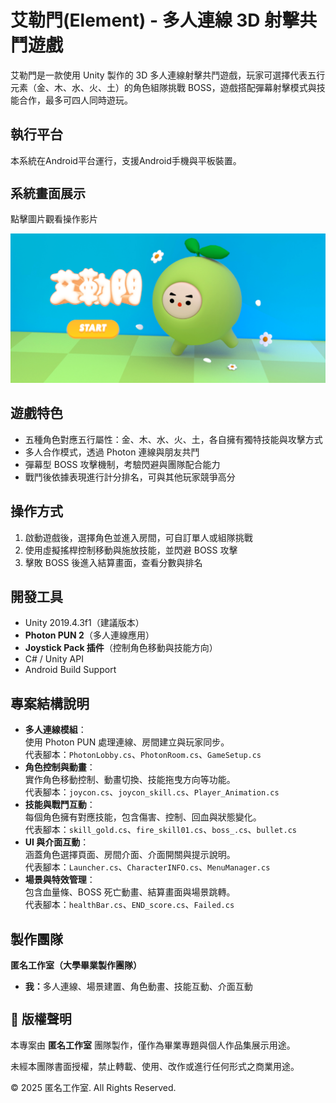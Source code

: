 <h1 style="font-size: 28px;">艾勒門(Element) - 多人連線 3D 射擊共鬥遊戲</h1>
<p>艾勒門是一款使用 Unity 製作的 3D 多人連線射擊共鬥遊戲，玩家可選擇代表五行元素（金、木、水、火、土）的角色組隊挑戰 BOSS，遊戲搭配彈幕射擊模式與技能合作，最多可四人同時遊玩。</p>

<h2>執行平台</h2>
<p>本系統在Android平台運行，支援Android手機與平板裝置。</p>

<h2 style="font-size: 20px;">系統畫面展示</h2>
<p>點擊圖片觀看操作影片</p>
<a href="https://youtu.be/Z-NRW-RCavo">
  <img src="Assets/Element_Screenshot.png" alt="點擊觀看操作影片" width="600" />
</a>

<h2>遊戲特色</h2>
<ul>
  <li>五種角色對應五行屬性：金、木、水、火、土，各自擁有獨特技能與攻擊方式</li>
  <li>多人合作模式，透過 Photon 連線與朋友共鬥</li>
  <li>彈幕型 BOSS 攻擊機制，考驗閃避與團隊配合能力</li>
  <li>戰鬥後依據表現進行計分排名，可與其他玩家競爭高分</li>
</ul>

<h2>操作方式</h2>
<ol>
  <li>啟動遊戲後，選擇角色並進入房間，可自訂單人或組隊挑戰</li>
  <li>使用虛擬搖桿控制移動與施放技能，並閃避 BOSS 攻擊</li>
  <li>擊敗 BOSS 後進入結算畫面，查看分數與排名</li>
</ol>

<h2>開發工具</h2>
<ul>
  <li>Unity 2019.4.3f1（建議版本）</li>
  <li><strong>Photon PUN 2</strong>（多人連線應用）</li>
  <li><strong>Joystick Pack 插件</strong>（控制角色移動與技能方向）</li>
  <li>C# / Unity API</li>
  <li>Android Build Support</li>
</ul>

<h2>專案結構說明</h2>
<ul>
  <li><strong>多人連線模組</strong>：
    <br/>使用 Photon PUN 處理連線、房間建立與玩家同步。
    <br/>代表腳本：<code>PhotonLobby.cs</code>、<code>PhotonRoom.cs</code>、<code>GameSetup.cs</code>
  </li>
  <li><strong>角色控制與動畫</strong>：
    <br/>實作角色移動控制、動畫切換、技能拖曳方向等功能。
    <br/>代表腳本：<code>joycon.cs</code>、<code>joycon_skill.cs</code>、<code>Player_Animation.cs</code>
  </li>
  <li><strong>技能與戰鬥互動</strong>：
    <br/>每個角色擁有對應技能，包含傷害、控制、回血與狀態變化。
    <br/>代表腳本：<code>skill_gold.cs</code>、<code>fire_skill01.cs</code>、<code>boss_.cs</code>、<code>bullet.cs</code>
  </li>
  <li><strong>UI 與介面互動</strong>：
    <br/>涵蓋角色選擇頁面、房間介面、介面開關與提示說明。
    <br/>代表腳本：<code>Launcher.cs</code>、<code>CharacterINFO.cs</code>、<code>MenuManager.cs</code>
  </li>
  <li><strong>場景與特效管理</strong>：
    <br/>包含血量條、BOSS 死亡動畫、結算畫面與場景跳轉。
    <br/>代表腳本：<code>healthBar.cs</code>、<code>END_score.cs</code>、<code>Failed.cs</code>
  </li>
</ul>

<h2>製作團隊</h2>
<p><strong>匿名工作室（大學畢業製作團隊）</strong></p>
<ul>
  <li><strong>我：</strong>多人連線、場景建置、角色動畫、技能互動、介面互動</li>
</ul>

<h2 style="font-size: 20px;">📄 版權聲明</h2>
<p>本專案由 <strong>匿名工作室</strong> 團隊製作，僅作為畢業專題與個人作品集展示用途。</p>  
<p>未經本團隊書面授權，禁止轉載、使用、改作或進行任何形式之商業用途。</p>
<p>© 2025 匿名工作室. All Rights Reserved.</p>
